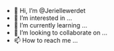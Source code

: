 - 👋 Hi, I’m @Jeriellewerdet
- 👀 I’m interested in ...
- 🌱 I’m currently learning ...
- 💞️ I’m looking to collaborate on ...
- 📫 How to reach me ...

<!---
Jeriellewerdet/Jeriellewerdet is a ✨ special ✨ repository because its `README.md` (this file) appears on your GitHub profile.
You can click the Preview link to take a look at your changes.
--->
